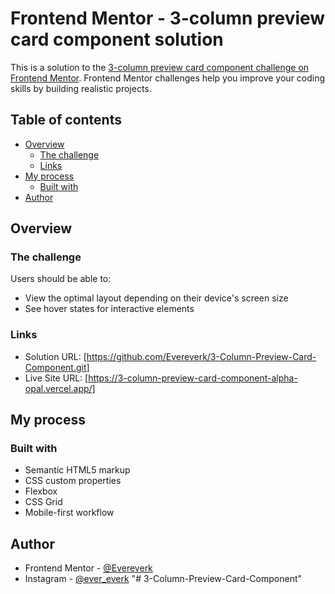# Frontend Mentor - 3-column preview card component solution

This is a solution to the [3-column preview card component challenge on Frontend Mentor](https://www.frontendmentor.io/challenges/3column-preview-card-component-pH92eAR2-). Frontend Mentor challenges help you improve your coding skills by building realistic projects. 

## Table of contents

- [Overview](#overview)
  - [The challenge](#the-challenge)
  - [Links](#links)
- [My process](#my-process)
  - [Built with](#built-with)
- [Author](#author)


## Overview

### The challenge

Users should be able to:

- View the optimal layout depending on their device's screen size
- See hover states for interactive elements


### Links

- Solution URL: [https://github.com/Evereverk/3-Column-Preview-Card-Component.git]
- Live Site URL: [https://3-column-preview-card-component-alpha-opal.vercel.app/]

## My process

### Built with

- Semantic HTML5 markup
- CSS custom properties
- Flexbox
- CSS Grid
- Mobile-first workflow

## Author

- Frontend Mentor - [@Evereverk](https://www.frontendmentor.io/profile/evereverk)
- Instagram - [@ever_everk](https://www.twitter.com/ever_everk)
"# 3-Column-Preview-Card-Component" 
